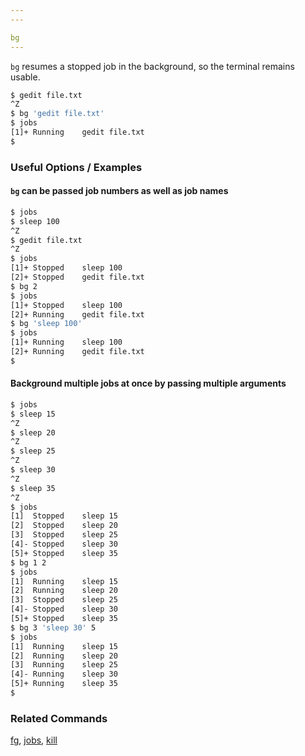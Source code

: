 ```yaml
---
---

bg
---
```


`bg` resumes a stopped job in the background, so the terminal remains usable.

~~~ bash
$ gedit file.txt
^Z
$ bg 'gedit file.txt'
$ jobs
[1]+ Running    gedit file.txt
$
~~~

<!--more-->

### Useful Options / Examples

#### `bg` can be passed job numbers as well as job names
~~~ bash
$ jobs
$ sleep 100
^Z
$ gedit file.txt
^Z
$ jobs
[1]+ Stopped    sleep 100
[2]+ Stopped    gedit file.txt
$ bg 2
$ jobs
[1]+ Stopped    sleep 100
[2]+ Running    gedit file.txt
$ bg 'sleep 100'
$ jobs
[1]+ Running    sleep 100
[2]+ Running    gedit file.txt
$
~~~

#### Background multiple jobs at once by passing multiple arguments
~~~ bash
$ jobs
$ sleep 15
^Z
$ sleep 20
^Z
$ sleep 25
^Z
$ sleep 30
^Z 
$ sleep 35
^Z
$ jobs
[1]  Stopped    sleep 15
[2]  Stopped    sleep 20
[3]  Stopped    sleep 25
[4]- Stopped    sleep 30
[5]+ Stopped    sleep 35
$ bg 1 2
$ jobs
[1]  Running    sleep 15
[2]  Running    sleep 20
[3]  Stopped    sleep 25
[4]- Stopped    sleep 30
[5]+ Stopped    sleep 35
$ bg 3 'sleep 30' 5
$ jobs
[1]  Running    sleep 15
[2]  Running    sleep 20
[3]  Running    sleep 25
[4]- Running    sleep 30
[5]+ Running    sleep 35
$
~~~

### Related Commands
[fg](../commands/fg), [jobs](../commands/jobs), [kill](../commands/kill)

